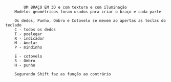     		UM BRAÇO EM 3D e com textura e com iluminação
		Modelos geométricos foram usados para criar o braço e cada parte
		
		Os dedos, Punho, Ombro e Cotovelo se mexem ao apertas as teclas do teclado
		C - todos os dedos
		T - poelegar
		R - indicador
		M - Anelar
		P - mindinho
		
		E - cotovelo
		S - Ombro
		H - punho
		
		Segurando Shift faz as função ao contrário
